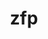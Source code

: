 ---
title: "zfp"
layout: cache
category: package
meta: {"versions": ["0.5.5"], "compilers": ["gcc@8.3.1", "gcc@8.4.0", "gcc@9.3.0", "gcc@8.1.0", "gcc@7.5.0", "intel@19.1.3.304", "gcc@7.3.1", "gcc@8.4.1", "gcc@7.3.0", "gcc@10.3.0", "gcc@7.4.0"]}
spec_files: 
 - "zfp@0.5.5%gcc@8.1.0~aligned~c~cuda~fasthash~fortran~ipo~openmp~profile~python+shared~strided~twoway bsws=64 build_type=RelWithDebInfo cuda_arch=none arch=linux-rhel7-x86_64": spec-0.json
 - "zfp@0.5.5%gcc@7.5.0~aligned~fasthash~profile+shared~strided~twoway bsws=64 build_type=RelWithDebInfo arch=linux-ubuntu18.04-ppc64le": spec-1.json
 - "zfp@0.5.5%gcc@8.3.1~aligned~c~cuda~fasthash~fortran~ipo~openmp~profile~python+shared~strided~twoway bsws=64 build_type=RelWithDebInfo cuda_arch=none arch=linux-rhel8-ppc64le": spec-2.json
 - "zfp@0.5.5%gcc@7.5.0~aligned~c~cuda~fasthash~fortran~ipo~openmp~profile~python+shared~strided~twoway bsws=64 build_type=RelWithDebInfo cuda_arch=none arch=linux-ubuntu18.04-ppc64le": spec-3.json
 - "zfp@0.5.5%gcc@7.3.0~aligned~fasthash~profile+shared~strided~twoway bsws=64 build_type=RelWithDebInfo arch=linux-centos7-x86_64": spec-4.json
 - "zfp@0.5.5%gcc@7.5.0~aligned~fasthash~profile+shared~strided~twoway bsws=64 build_type=RelWithDebInfo arch=linux-ubuntu18.04-x86_64": spec-5.json
 - "zfp@0.5.5%gcc@8.3.1~aligned~fasthash~ipo~profile+shared~strided~twoway bsws=64 build_type=RelWithDebInfo arch=linux-rhel8-x86_64": spec-6.json
 - "zfp@0.5.5%gcc@8.3.1~aligned~c~cuda~fasthash~fortran~ipo~openmp~profile~python+shared~strided~twoway bsws=64 build_type=RelWithDebInfo cuda_arch=none arch=linux-rhel8-x86_64": spec-7.json
 - "zfp@0.5.5%gcc@8.1.0~aligned~fasthash~profile+shared~strided~twoway bsws=64 build_type=RelWithDebInfo arch=linux-rhel7-ppc64le": spec-8.json
 - "zfp@0.5.5%gcc@7.3.0~aligned~fasthash~profile+shared~strided~twoway bsws=64 build_type=RelWithDebInfo arch=linux-ubuntu18.04-ppc64le": spec-9.json
 - "zfp@0.5.5%gcc@9.3.0~aligned~c~cuda~fasthash~fortran~ipo~openmp~profile~python+shared~strided~twoway bsws=64 build_type=RelWithDebInfo cuda_arch=none arch=linux-ubuntu20.04-x86_64": spec-10.json
 - "zfp@0.5.5%gcc@7.5.0~aligned~c~cuda~fasthash~fortran~ipo~openmp~profile~python+shared~strided~twoway bsws=64 build_type=RelWithDebInfo cuda_arch=none arch=linux-ubuntu18.04-x86_64": spec-11.json
 - "zfp@0.5.5%gcc@7.3.0~aligned~fasthash~profile+shared~strided~twoway bsws=64 build_type=RelWithDebInfo arch=linux-centos8-x86_64": spec-12.json
 - "zfp@0.5.5%gcc@9.3.0~aligned~fasthash~ipo~profile+shared~strided~twoway bsws=64 build_type=RelWithDebInfo arch=linux-ubuntu20.04-x86_64": spec-13.json
 - "zfp@0.5.5%gcc@9.3.0~aligned~fasthash~ipo~profile+shared~strided~twoway bsws=64 build_type=RelWithDebInfo arch=linux-ubuntu20.04-ppc64le": spec-14.json
 - "zfp@0.5.5%gcc@7.5.0~aligned~fasthash~ipo~profile+shared~strided~twoway bsws=64 build_type=RelWithDebInfo arch=linux-ubuntu18.04-ppc64le": spec-15.json
 - "zfp@0.5.5%gcc@8.4.1~aligned~c~cuda~fasthash~fortran~ipo~openmp~profile~python+shared~strided~twoway bsws=64 build_type=RelWithDebInfo cuda_arch=none arch=linux-rhel8-x86_64": spec-16.json
 - "zfp@0.5.5%gcc@7.3.1~aligned~c~cuda~fasthash~fortran~ipo~openmp~profile~python+shared~strided~twoway bsws=64 build_type=RelWithDebInfo cuda_arch=none arch=linux-amzn2-x86_64": spec-17.json
 - "zfp@0.5.5%gcc@7.3.0~aligned~fasthash~profile+shared~strided~twoway bsws=64 build_type=RelWithDebInfo arch=linux-ubuntu18.04-x86_64": spec-18.json
 - "zfp@0.5.5%gcc@8.1.0~aligned~fasthash~profile+shared~strided~twoway bsws=64 build_type=RelWithDebInfo arch=linux-rhel7-x86_64": spec-19.json
 - "zfp@0.5.5%gcc@9.3.0~aligned~c~cuda~fasthash~fortran~ipo~openmp~profile~python+shared~strided~twoway bsws=64 build_type=RelWithDebInfo cuda_arch=none arch=linux-rhel7-x86_64": spec-20.json
 - "zfp@0.5.5%gcc@9.3.0~aligned~c~cuda~fasthash~fortran~ipo~openmp~profile~python+shared~strided~twoway bsws=64 build_type=RelWithDebInfo cuda_arch=none arch=linux-ubuntu20.04-ppc64le": spec-21.json
 - "zfp@0.5.5%gcc@10.3.0~aligned~c~cuda~fasthash~fortran~ipo~openmp~profile~python+shared~strided~twoway bsws=64 build_type=RelWithDebInfo cuda_arch=none arch=linux-ubuntu21.04-ppc64le": spec-22.json
 - "zfp@0.5.5%gcc@9.3.0~aligned~c~cuda~fasthash~fortran~ipo~openmp~profile~python+shared~strided~twoway bsws=64 build_type=RelWithDebInfo cuda_arch=none arch=linux-rhel7-ppc64le": spec-23.json
 - "zfp@0.5.5%gcc@8.3.1~aligned~fasthash~profile+shared~strided~twoway bsws=64 build_type=RelWithDebInfo arch=linux-rhel8-x86_64": spec-24.json
 - "zfp@0.5.5%gcc@10.3.0~aligned~c~cuda~fasthash~fortran~ipo~openmp~profile~python+shared~strided~twoway bsws=64 build_type=RelWithDebInfo cuda_arch=none arch=linux-ubuntu21.04-x86_64": spec-25.json
 - "zfp@0.5.5%gcc@9.3.0~aligned~fasthash~profile+shared~strided~twoway bsws=64 build_type=RelWithDebInfo arch=linux-ubuntu20.04-x86_64": spec-26.json
 - "zfp@0.5.5%gcc@8.1.0~aligned~fasthash~profile+shared~strided~twoway bsws=64 build_type=RelWithDebInfo arch=linux-centos7-ppc64le": spec-27.json
 - "zfp@0.5.5%gcc@8.1.0~aligned~fasthash~profile+shared~strided~twoway bsws=64 build_type=RelWithDebInfo arch=linux-rhel7-power8le": spec-28.json
 - "zfp@0.5.5%gcc@8.1.0~aligned~c~cuda~fasthash~fortran~ipo~openmp~profile~python+shared~strided~twoway bsws=64 build_type=RelWithDebInfo cuda_arch=none arch=linux-rhel7-ppc64le": spec-29.json
 - "zfp@0.5.5%gcc@7.5.0~aligned~c+cuda~fasthash~fortran~ipo~openmp~profile~python+shared~strided~twoway bsws=64 build_type=RelWithDebInfo cuda_arch=70 arch=linux-ubuntu18.04-ppc64le ^cuda@11.3.0%gcc@7.5.0~dev arch=linux-ubuntu18.04-ppc64le ^libiconv@1.16%gcc@7.5.0 arch=linux-ubuntu18.04-ppc64le ^libxml2@2.9.10%gcc@7.5.0~python arch=linux-ubuntu18.04-ppc64le ^xz@5.2.5%gcc@7.5.0+pic libs=shared,static arch=linux-ubuntu18.04-ppc64le ^zlib@1.2.11%gcc@7.5.0+optimize+pic+shared arch=linux-ubuntu18.04-ppc64le": spec-30.json
 - "zfp@0.5.5%gcc@8.3.1~aligned~fasthash~ipo~profile+shared~strided~twoway bsws=64 build_type=RelWithDebInfo arch=linux-rhel8-ppc64le": spec-31.json
 - "zfp@0.5.5%gcc@8.1.0~aligned~fasthash~profile+shared~strided~twoway bsws=64 build_type=RelWithDebInfo arch=linux-centos7-x86_64": spec-32.json
 - "zfp@0.5.5%gcc@8.1.0~aligned~fasthash~profile+shared~strided~twoway bsws=64 build_type=RelWithDebInfo arch=linux-rhel7-x86_64": spec-33.json
 - "zfp@0.5.5%gcc@7.4.0~aligned~fasthash~profile+shared~strided~twoway bsws=64 build_type=RelWithDebInfo arch=linux-ubuntu18.04-x86_64": spec-34.json
 - "zfp@0.5.5%gcc@8.3.1~aligned~fasthash~profile+shared~strided~twoway bsws=64 build_type=RelWithDebInfo arch=linux-rhel8-ppc64le": spec-35.json
 - "zfp@0.5.5%gcc@8.3.1~aligned~c+cuda~fasthash~fortran~ipo~openmp~profile~python+shared~strided~twoway bsws=64 build_type=RelWithDebInfo cuda_arch=70 arch=linux-rhel8-ppc64le ^cuda@11.3.1%gcc@8.3.1~dev arch=linux-rhel8-ppc64le ^libiconv@1.16%gcc@8.3.1 arch=linux-rhel8-ppc64le ^libxml2@2.9.10%gcc@8.3.1~python arch=linux-rhel8-ppc64le ^xz@5.2.5%gcc@8.3.1+pic libs=shared,static arch=linux-rhel8-ppc64le ^zlib@1.2.11%gcc@8.3.1+optimize+pic+shared arch=linux-rhel8-ppc64le": spec-36.json
 - "zfp@0.5.5%gcc@7.5.0~aligned~fasthash~ipo~profile+shared~strided~twoway bsws=64 build_type=RelWithDebInfo arch=linux-ubuntu18.04-x86_64": spec-37.json
 - "zfp@0.5.5%gcc@7.3.0~aligned~fasthash~profile+shared~strided~twoway bsws=64 build_type=RelWithDebInfo arch=linux-rhel7-ppc64le": spec-38.json
 - "zfp@0.5.5%gcc@8.1.0~aligned~fasthash~ipo~profile+shared~strided~twoway bsws=64 build_type=RelWithDebInfo arch=linux-rhel7-ppc64le": spec-39.json
 - "zfp@0.5.5%gcc@9.3.0~aligned~fasthash~profile+shared~strided~twoway bsws=64 build_type=RelWithDebInfo arch=linux-ubuntu20.04-ppc64le": spec-40.json
 - "zfp@0.5.5%gcc@8.1.0~aligned~fasthash~ipo~profile+shared~strided~twoway bsws=64 build_type=RelWithDebInfo arch=linux-rhel7-x86_64": spec-41.json
 - "zfp@0.5.5%gcc@8.4.0~aligned~fasthash~profile+shared~strided~twoway bsws=64 build_type=RelWithDebInfo arch=linux-rhel7-sandybridge": spec-42.json
 - "zfp@0.5.5%gcc@7.5.0~aligned~fasthash~profile+shared~strided~twoway bsws=64 build_type=RelWithDebInfo arch=linux-ubuntu18.04-ppc64le": spec-43.json
 - "zfp@0.5.5%gcc@7.3.0~aligned~fasthash~profile+shared~strided~twoway bsws=64 build_type=RelWithDebInfo arch=linux-rhel7-x86_64": spec-44.json
 - "zfp@0.5.5%gcc@7.3.0~aligned~fasthash~profile+shared~strided~twoway bsws=64 build_type=RelWithDebInfo arch=linux-rhel8-x86_64": spec-45.json
 - "zfp@0.5.5%gcc@7.5.0~aligned~fasthash~profile+shared~strided~twoway bsws=64 build_type=RelWithDebInfo arch=linux-ubuntu18.04-aarch64": spec-46.json
 - "zfp@0.5.5%gcc@7.3.0~aligned~fasthash~profile+shared~strided~twoway bsws=64 build_type=RelWithDebInfo arch=linux-centos7-ppc64le": spec-47.json
 - "zfp@0.5.5%gcc@9.3.0~aligned~c~cuda~fasthash~fortran~ipo~openmp~profile~python+shared~strided~twoway bsws=64 build_type=RelWithDebInfo cuda_arch=none arch=cray-cnl7-haswell": spec-48.json
 - "zfp@0.5.5%gcc@8.1.0~aligned~fasthash~profile+shared~strided~twoway bsws=64 build_type=RelWithDebInfo arch=linux-rhel7-ppc64le": spec-49.json
 - "zfp@0.5.5%gcc@8.4.1~aligned~c~cuda~fasthash~fortran~ipo~openmp~profile~python+shared~strided~twoway bsws=64 build_type=RelWithDebInfo cuda_arch=none arch=linux-rhel8-ppc64le": spec-50.json
 - "zfp@0.5.5%gcc@8.4.1~aligned~c+cuda~fasthash~fortran~ipo~openmp~profile~python+shared~strided~twoway bsws=64 build_type=RelWithDebInfo cuda_arch=70 arch=linux-rhel8-ppc64le ^cuda@11.3.1%gcc@8.4.1~dev arch=linux-rhel8-ppc64le ^libiconv@1.16%gcc@8.4.1 arch=linux-rhel8-ppc64le ^libxml2@2.9.10%gcc@8.4.1~python arch=linux-rhel8-ppc64le ^xz@5.2.5%gcc@8.4.1+pic libs=shared,static arch=linux-rhel8-ppc64le ^zlib@1.2.11%gcc@8.4.1+optimize+pic+shared arch=linux-rhel8-ppc64le": spec-51.json
 - "zfp@0.5.5%gcc@9.3.0~aligned~c+cuda~fasthash~fortran~ipo~openmp~profile~python+shared~strided~twoway bsws=64 build_type=RelWithDebInfo cuda_arch=70 arch=linux-ubuntu20.04-x86_64 ^cuda@11.3.1%gcc@9.3.0~dev arch=linux-ubuntu20.04-x86_64 ^libiconv@1.16%gcc@9.3.0 arch=linux-ubuntu20.04-x86_64 ^libxml2@2.9.10%gcc@9.3.0~python arch=linux-ubuntu20.04-x86_64 ^xz@5.2.5%gcc@9.3.0+pic libs=shared,static arch=linux-ubuntu20.04-x86_64 ^zlib@1.2.11%gcc@9.3.0+optimize+pic+shared arch=linux-ubuntu20.04-x86_64": spec-52.json
 - "zfp@0.5.5%intel@19.1.3.304~aligned~c~cuda~fasthash~fortran~ipo~openmp~profile~python+shared~strided~twoway bsws=64 build_type=RelWithDebInfo cuda_arch=none arch=cray-cnl7-haswell": spec-53.json
 - "zfp@0.5.5%gcc@8.3.1~aligned~fasthash~profile+shared~strided~twoway bsws=64 build_type=RelWithDebInfo arch=linux-rhel8-aarch64": spec-54.json
 - "zfp@0.5.5%gcc@9.3.0~aligned~c+cuda~fasthash~fortran~ipo~openmp~profile~python+shared~strided~twoway bsws=64 build_type=RelWithDebInfo cuda_arch=70 arch=linux-ubuntu20.04-x86_64 ^cuda@11.3.0%gcc@9.3.0~dev arch=linux-ubuntu20.04-x86_64 ^libiconv@1.16%gcc@9.3.0 arch=linux-ubuntu20.04-x86_64 ^libxml2@2.9.10%gcc@9.3.0~python arch=linux-ubuntu20.04-x86_64 ^xz@5.2.5%gcc@9.3.0+pic libs=shared,static arch=linux-ubuntu20.04-x86_64 ^zlib@1.2.11%gcc@9.3.0+optimize+pic+shared arch=linux-ubuntu20.04-x86_64": spec-55.json
 - "zfp@0.5.5%gcc@8.3.1~aligned~fasthash~profile+shared~strided~twoway bsws=64 build_type=RelWithDebInfo arch=linux-centos8-x86_64": spec-56.json
 - "zfp@0.5.5%gcc@8.3.1~aligned~fasthash~profile+shared~strided~twoway bsws=64 build_type=RelWithDebInfo arch=linux-centos8-ppc64le": spec-57.json
 - "zfp@0.5.5%gcc@9.3.0~aligned~c+cuda~fasthash~fortran~ipo~openmp~profile~python+shared~strided~twoway bsws=64 build_type=RelWithDebInfo cuda_arch=70 arch=linux-ubuntu20.04-ppc64le ^cuda@11.3.1%gcc@9.3.0~dev arch=linux-ubuntu20.04-ppc64le ^libiconv@1.16%gcc@9.3.0 arch=linux-ubuntu20.04-ppc64le ^libxml2@2.9.10%gcc@9.3.0~python arch=linux-ubuntu20.04-ppc64le ^xz@5.2.5%gcc@9.3.0+pic libs=shared,static arch=linux-ubuntu20.04-ppc64le ^zlib@1.2.11%gcc@9.3.0+optimize+pic+shared arch=linux-ubuntu20.04-ppc64le": spec-58.json
 - "zfp@0.5.5%gcc@8.4.1~aligned~c+cuda~fasthash~fortran~ipo~openmp~profile~python+shared~strided~twoway bsws=64 build_type=RelWithDebInfo cuda_arch=70 arch=linux-rhel8-x86_64 ^cuda@11.3.1%gcc@8.4.1~dev arch=linux-rhel8-x86_64 ^libiconv@1.16%gcc@8.4.1 arch=linux-rhel8-x86_64 ^libxml2@2.9.10%gcc@8.4.1~python arch=linux-rhel8-x86_64 ^xz@5.2.5%gcc@8.4.1+pic libs=shared,static arch=linux-rhel8-x86_64 ^zlib@1.2.11%gcc@8.4.1+optimize+pic+shared arch=linux-rhel8-x86_64": spec-59.json
 - "zfp@0.5.5%gcc@8.3.1~aligned~c+cuda~fasthash~fortran~ipo~openmp~profile~python+shared~strided~twoway bsws=64 build_type=RelWithDebInfo cuda_arch=70 arch=linux-rhel8-ppc64le ^cuda@11.3.0%gcc@8.3.1~dev arch=linux-rhel8-ppc64le ^libiconv@1.16%gcc@8.3.1 arch=linux-rhel8-ppc64le ^libxml2@2.9.10%gcc@8.3.1~python arch=linux-rhel8-ppc64le ^xz@5.2.5%gcc@8.3.1+pic libs=shared,static arch=linux-rhel8-ppc64le ^zlib@1.2.11%gcc@8.3.1+optimize+pic+shared arch=linux-rhel8-ppc64le": spec-60.json
 - "zfp@0.5.5%gcc@8.3.1~aligned~c+cuda~fasthash~fortran~ipo~openmp~profile~python+shared~strided~twoway bsws=64 build_type=RelWithDebInfo cuda_arch=70 arch=linux-rhel8-x86_64 ^cuda@11.3.0%gcc@8.3.1~dev arch=linux-rhel8-x86_64 ^libiconv@1.16%gcc@8.3.1 arch=linux-rhel8-x86_64 ^libxml2@2.9.10%gcc@8.3.1~python arch=linux-rhel8-x86_64 ^xz@5.2.5%gcc@8.3.1+pic libs=shared,static arch=linux-rhel8-x86_64 ^zlib@1.2.11%gcc@8.3.1+optimize+pic+shared arch=linux-rhel8-x86_64": spec-61.json
 - "zfp@0.5.5%gcc@7.5.0~aligned~c+cuda~fasthash~fortran~ipo~openmp~profile~python+shared~strided~twoway bsws=64 build_type=RelWithDebInfo cuda_arch=70 arch=linux-ubuntu18.04-x86_64 ^cuda@11.3.0%gcc@7.5.0~dev arch=linux-ubuntu18.04-x86_64 ^libiconv@1.16%gcc@7.5.0 arch=linux-ubuntu18.04-x86_64 ^libxml2@2.9.10%gcc@7.5.0~python arch=linux-ubuntu18.04-x86_64 ^xz@5.2.5%gcc@7.5.0+pic libs=shared,static arch=linux-ubuntu18.04-x86_64 ^zlib@1.2.11%gcc@7.5.0+optimize+pic+shared arch=linux-ubuntu18.04-x86_64": spec-62.json
 - "zfp@0.5.5%gcc@9.3.0~aligned~c+cuda~fasthash~fortran~ipo~openmp~profile~python+shared~strided~twoway bsws=64 build_type=RelWithDebInfo cuda_arch=70 arch=linux-rhel7-x86_64 ^cuda@11.3.0%gcc@9.3.0~dev arch=linux-rhel7-x86_64 ^libiconv@1.16%gcc@9.3.0 arch=linux-rhel7-x86_64 ^libxml2@2.9.10%gcc@9.3.0~python arch=linux-rhel7-x86_64 ^xz@5.2.5%gcc@9.3.0+pic libs=shared,static arch=linux-rhel7-x86_64 ^zlib@1.2.11%gcc@9.3.0+optimize+pic+shared arch=linux-rhel7-x86_64": spec-63.json
 - "zfp@0.5.5%gcc@7.5.0~aligned~fasthash~profile+shared~strided~twoway bsws=64 build_type=RelWithDebInfo arch=linux-ubuntu18.04-power8le": spec-64.json
 - "zfp@0.5.5%gcc@9.3.0~aligned~c+cuda~fasthash~fortran~ipo~openmp~profile~python+shared~strided~twoway bsws=64 build_type=RelWithDebInfo cuda_arch=70 arch=linux-rhel7-ppc64le ^cuda@11.3.1%gcc@9.3.0~dev arch=linux-rhel7-ppc64le ^libiconv@1.16%gcc@9.3.0 arch=linux-rhel7-ppc64le ^libxml2@2.9.10%gcc@9.3.0~python arch=linux-rhel7-ppc64le ^xz@5.2.5%gcc@9.3.0+pic libs=shared,static arch=linux-rhel7-ppc64le ^zlib@1.2.11%gcc@9.3.0+optimize+pic+shared arch=linux-rhel7-ppc64le": spec-65.json
 - "zfp@0.5.5%gcc@7.5.0~aligned~fasthash~profile+shared~strided~twoway bsws=64 build_type=RelWithDebInfo arch=linux-ubuntu18.04-x86_64": spec-66.json
 - "zfp@0.5.5%gcc@9.3.0~aligned~c+cuda~fasthash~fortran~ipo~openmp~profile~python+shared~strided~twoway bsws=64 build_type=RelWithDebInfo cuda_arch=70 arch=linux-ubuntu20.04-ppc64le ^cuda@11.3.0%gcc@9.3.0~dev arch=linux-ubuntu20.04-ppc64le ^libiconv@1.16%gcc@9.3.0 arch=linux-ubuntu20.04-ppc64le ^libxml2@2.9.10%gcc@9.3.0~python arch=linux-ubuntu20.04-ppc64le ^xz@5.2.5%gcc@9.3.0+pic libs=shared,static arch=linux-ubuntu20.04-ppc64le ^zlib@1.2.11%gcc@9.3.0+optimize+pic+shared arch=linux-ubuntu20.04-ppc64le": spec-67.json
 - "zfp@0.5.5%gcc@7.5.0~aligned~c+cuda~fasthash~fortran~ipo~openmp~profile~python+shared~strided~twoway bsws=64 build_type=RelWithDebInfo cuda_arch=70 arch=linux-ubuntu18.04-x86_64 ^cuda@11.3.1%gcc@7.5.0~dev arch=linux-ubuntu18.04-x86_64 ^libiconv@1.16%gcc@7.5.0 arch=linux-ubuntu18.04-x86_64 ^libxml2@2.9.10%gcc@7.5.0~python arch=linux-ubuntu18.04-x86_64 ^xz@5.2.5%gcc@7.5.0+pic libs=shared,static arch=linux-ubuntu18.04-x86_64 ^zlib@1.2.11%gcc@7.5.0+optimize+pic+shared arch=linux-ubuntu18.04-x86_64": spec-68.json
 - "zfp@0.5.5%gcc@7.5.0~aligned~c+cuda~fasthash~fortran~ipo~openmp~profile~python+shared~strided~twoway bsws=64 build_type=RelWithDebInfo cuda_arch=70 arch=linux-ubuntu18.04-ppc64le ^cuda@11.3.1%gcc@7.5.0~dev arch=linux-ubuntu18.04-ppc64le ^libiconv@1.16%gcc@7.5.0 arch=linux-ubuntu18.04-ppc64le ^libxml2@2.9.10%gcc@7.5.0~python arch=linux-ubuntu18.04-ppc64le ^xz@5.2.5%gcc@7.5.0+pic libs=shared,static arch=linux-ubuntu18.04-ppc64le ^zlib@1.2.11%gcc@7.5.0+optimize+pic+shared arch=linux-ubuntu18.04-ppc64le": spec-69.json
 - "zfp@0.5.5%gcc@9.3.0~aligned~c+cuda~fasthash~fortran~ipo~openmp~profile~python+shared~strided~twoway bsws=64 build_type=RelWithDebInfo cuda_arch=70 arch=linux-rhel7-ppc64le ^cuda@11.3.0%gcc@9.3.0~dev arch=linux-rhel7-ppc64le ^libiconv@1.16%gcc@9.3.0 arch=linux-rhel7-ppc64le ^libxml2@2.9.10%gcc@9.3.0~python arch=linux-rhel7-ppc64le ^xz@5.2.5%gcc@9.3.0+pic libs=shared,static arch=linux-rhel7-ppc64le ^zlib@1.2.11%gcc@9.3.0+optimize+pic+shared arch=linux-rhel7-ppc64le": spec-70.json
 - "zfp@0.5.5%gcc@8.3.1~aligned~c+cuda~fasthash~fortran~ipo~openmp~profile~python+shared~strided~twoway bsws=64 build_type=RelWithDebInfo cuda_arch=70 arch=linux-rhel8-x86_64 ^cuda@11.3.1%gcc@8.3.1~dev arch=linux-rhel8-x86_64 ^libiconv@1.16%gcc@8.3.1 arch=linux-rhel8-x86_64 ^libxml2@2.9.10%gcc@8.3.1~python arch=linux-rhel8-x86_64 ^xz@5.2.5%gcc@8.3.1+pic libs=shared,static arch=linux-rhel8-x86_64 ^zlib@1.2.11%gcc@8.3.1+optimize+pic+shared arch=linux-rhel8-x86_64": spec-71.json
 - "zfp@0.5.5%gcc@9.3.0~aligned~c+cuda~fasthash~fortran~ipo~openmp~profile~python+shared~strided~twoway bsws=64 build_type=RelWithDebInfo cuda_arch=70 arch=linux-rhel7-x86_64 ^cuda@11.3.1%gcc@9.3.0~dev arch=linux-rhel7-x86_64 ^libiconv@1.16%gcc@9.3.0 arch=linux-rhel7-x86_64 ^libxml2@2.9.10%gcc@9.3.0~python arch=linux-rhel7-x86_64 ^xz@5.2.5%gcc@9.3.0+pic libs=shared,static arch=linux-rhel7-x86_64 ^zlib@1.2.11%gcc@9.3.0+optimize+pic+shared arch=linux-rhel7-x86_64": spec-72.json

---